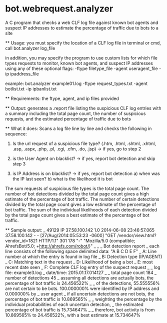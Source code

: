 # bot.webrequest.analyzer
A C program that checks a web CLF log file against known bot agents and suspect IP addresses to estimate the percentage of traffic due to bots to a site

** Usage:
you must specify the location of a CLF log file
in terminal or cmd, call 
  bot.analyzer log_file

in addition, you may specify the program to use custom lists for which file types requests to monitor, known bot agents, and suspect IP addresses using any of these optional flags:
  -ftype filetype_file
  -agent useragent_file
  -ip ipaddress_file
  
example:
  bot.analyzer example01.log -ftype request_types.txt -agent botlist.txt -ip ipbanlist.txt
  
** Requirements:
  the ftype, agent, and ip files provided
  
** Output:
  generates a .report file listing the suspicious CLF log entries with a summary including the total page count, the number of suspicious requests, and the estimated percentage of traffic due to bots
  
** What it does:
Scans a log file line by line and checks the following in sequence:
 1. Is the url request of a suspicious file type?
  (.htm, .html, .shtml, .xhtml, .asp, .aspx, .php, .pl, .cgi, .cfm, .do, .jsp)
  -> if yes, go to step 2

 2. is the User Agent on blacklist?
  -> if yes, report bot detection and skip step 3

 3. is IP Address is on blacklist?
  -> if yes, report bot detection
  a) when was the IP last seen?
  b) what is the likelihood it is bot

The sum requests of suspicious file types is the total page count.
The number of bot detections divided by the total page count gives a high estimate of the percentage of bot traffic.
The number of certain detections divided by the total page count gives a low estimate of the percentage of bot traffic.
The sum of the individual likelihoods of each detection divided by the total page count gives a best estimate of the percentage of bot traffic.

** Sample output:
_ 49129 IP 37.58.100.142 1.0 2014-06-08 23:46:57.065 37.58.100.142 - - [27/Aug/2014:05:53:23 -0600] "GET /vendor/view.html?vendor_id=1821 HTTP/1.1" 301 178 "-" "Mozilla/5.0 (compatible; AhrefsBot/5.0; +http://ahrefs.com/robot/)"
_ 
_ 
_ Bot detection report
_ each line consists of the following space delimited data: "A B C D E F"
_ A: Line number at which the entry is found in log file
_ B: Detection type (IP/AGENT)
_ C: Matching text in the request
_ D: Likelihood of being a bot
_ E: most recent date seen
_ F: Complete CLF log entry of the suspect request
_ 
_ log file: example3.log
_ date/time: 2015.01.17.014127
_ 
_ total page count 184
_ number of detections 45
_ assuming all detections are actually bots, the percentage of bot traffic is 24.456522%
_ 
_ of the detections, 55.555556% are not certain to be bots. 100.000000% were identified by IP address and 0.000000% by _ user agent
_ if all uncertain detections are not bots, the percentage of bot traffic is 10.869565%
_ 
_ weighting the percentage by the individual probabilities of each uncertain detection,
_ the estimated percentage of bot traffic is 15.734647%
_ 
_ therefore, bot activity is from 10.869565% to 24.456522%, with a best estimate at 15.734647%
